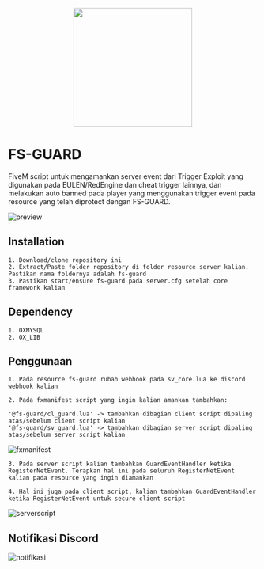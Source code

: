<p align="center">
  <img width="240" height="240" src="https://alfaritsii.github.io/assets/image/fstech-logo.png">
</p>

# FS-GUARD

FiveM script untuk mengamankan server event dari Trigger Exploit yang digunakan pada EULEN/RedEngine dan cheat trigger lainnya, dan melakukan auto banned pada player yang menggunakan trigger event pada resource yang telah diprotect dengan FS-GUARD.

![preview](https://alfaritsii.github.io/assets/image/fsguard-preview.png)

## Installation

    1. Download/clone repository ini
    2. Extract/Paste folder repository di folder resource server kalian. Pastikan nama foldernya adalah fs-guard
    3. Pastikan start/ensure fs-guard pada server.cfg setelah core framework kalian

## Dependency
    1. OXMYSQL
    2. OX_LIB

## Penggunaan
    1. Pada resource fs-guard rubah webhook pada sv_core.lua ke discord webhook kalian
    
    2. Pada fxmanifest script yang ingin kalian amankan tambahkan:
    
    '@fs-guard/cl_guard.lua' -> tambahkan dibagian client script dipaling atas/sebelum client script kalian
    '@fs-guard/sv_guard.lua' -> tambahkan dibagian server script dipaling atas/sebelum server script kalian
    
  ![fxmanifest](https://alfaritsii.github.io/assets/image/secure-event.png)

    3. Pada server script kalian tambahkan GuardEventHandler ketika RegisterNetEvent. Terapkan hal ini pada seluruh RegisterNetEvent 
    kalian pada resource yang ingin diamankan

    4. Hal ini juga pada client script, kalian tambahkan GuardEventHandler ketika RegisterNetEvent untuk secure client script

 ![serverscript](https://alfaritsii.github.io/assets/image/fxmanifest-fsguard.png)

 ## Notifikasi Discord
 ![notifikasi](https://alfaritsii.github.io/assets/image/notif-fsguard.png)
